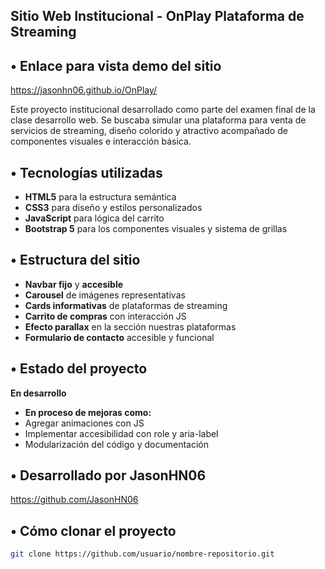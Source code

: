 ## Sitio Web Institucional - OnPlay Plataforma de Streaming

## • Enlace para vista demo del sitio
https://jasonhn06.github.io/OnPlay/

Este proyecto institucional desarrollado como parte del examen final de la clase desarrollo web. Se buscaba simular una plataforma para venta de servicios de streaming, 
diseño colorido y atractivo acompañado de componentes visuales e interacción básica.

## • Tecnologías utilizadas
- **HTML5** para la estructura semántica
- **CSS3** para diseño y estilos personalizados
- **JavaScript** para lógica del carrito
- **Bootstrap 5** para los componentes visuales y sistema de grillas

## • Estructura del sitio
- **Navbar fijo** y **accesible**
- **Carousel** de imágenes representativas
- **Cards informativas** de plataformas de streaming
- **Carrito de compras** con interacción JS
- **Efecto parallax** en la sección nuestras plataformas
- **Formulario de contacto** accesible y funcional

## • Estado del proyecto
**En desarrollo**
- **En proceso de mejoras como:**
- Agregar animaciones con JS
- Implementar accesibilidad con role y aria-label
- Modularización del código y documentación

## • Desarrollado por **JasonHN06**
https://github.com/JasonHN06

## • Cómo clonar el proyecto

```bash
git clone https://github.com/usuario/nombre-repositorio.git
